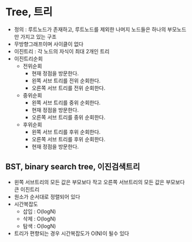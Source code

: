 # Tree, 트리
- 정의 : 루트노드가 존재하고, 루트노드를 제외한 나머지 노드들은 하나의 부모노드만 가지고 있는 구조
- 무방향그래프이며 사이클이 없다
- 이진트리 : 각 노드의 자식이 최대 2개인 트리
- 이진트리순회
  - 전위순회
    - 현재 정점을 방문한다.
    - 왼쪽 서브 트리를 전위 순회한다.
    - 오른쪽 서브 트리를 전위 순회한다.
  - 중위순회
    - 왼쪽 서브 트리를 중위 순회한다.
    - 현재 정점을 방문한다.
    - 오른쪽 서브 트리를 중위 순회한다.
  - 후위순회
    - 왼쪽 서브 트리를 후위 순회한다.
    - 오른쪽 서브 트리를 후위 순회한다.
    - 현재 정점을 방문한다.
    
## BST, binary search tree, 이진검색트리
- 왼쪽 서브트리의 모든 값은 부모보다 작고 오른쪽 서브트리의 모든 값은 부모보다 큰 이진트리
- 원소가 순서대로 정렬되어 있다
- 시간복잡도
  - 삽입 : O(logN)
  - 삭제 : O(logN)
  - 탐색 : O(logN)
- 트리가 편향되는 경우 시간복잡도가 O(N)이 될수 있다
